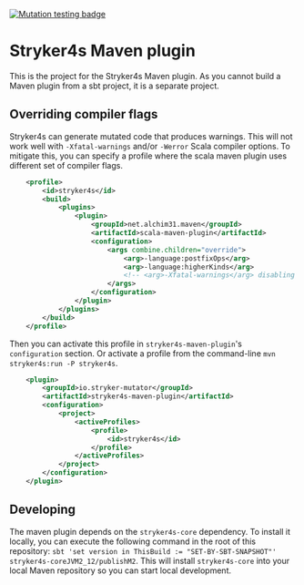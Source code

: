 [![Mutation testing badge](https://img.shields.io/endpoint?style=flat&url=https%3A%2F%2Fbadge-api.stryker-mutator.io%2Fgithub.com%2Fstryker-mutator%2Fstryker4s%2Fmaster%3Fmodule%3Dmaven-plugin)](https://dashboard.stryker-mutator.io/reports/github.com/stryker-mutator/stryker4s/master?module=maven-plugin)

# Stryker4s Maven plugin

This is the project for the Stryker4s Maven plugin. As you cannot build a Maven plugin from a sbt project, it is a separate project.

## Overriding compiler flags

Stryker4s can generate mutated code that produces warnings. 
This will not work well with `-Xfatal-warnings` and/or `-Werror` Scala compiler options. 
To mitigate this, you can specify a profile where the scala maven plugin uses different set of compiler flags.

```xml
    <profile>
        <id>stryker4s</id>
        <build>
            <plugins>
                <plugin>
                    <groupId>net.alchim31.maven</groupId>
                    <artifactId>scala-maven-plugin</artifactId>
                    <configuration>
                        <args combine.children="override">
                            <arg>-language:postfixOps</arg>
                            <arg>-language:higherKinds</arg>
                            <!-- <arg>-Xfatal-warnings</arg> disabling for stryker4s -->
                        </args>
                    </configuration>
                </plugin>
            </plugins>
        </build>
    </profile>
```

Then you can activate this profile in `stryker4s-maven-plugin`'s `configuration` section. Or activate a profile from the command-line `mvn stryker4s:run -P stryker4s`.

```xml
    <plugin>
        <groupId>io.stryker-mutator</groupId>
        <artifactId>stryker4s-maven-plugin</artifactId>
        <configuration>
            <project>
                <activeProfiles>
                    <profile>
                        <id>stryker4s</id>
                    </profile>
                </activeProfiles>
            </project>
        </configuration>
    </plugin>
```

## Developing

The maven plugin depends on the `stryker4s-core` dependency. To install it locally, you can execute the following command in the root of this repository: `sbt 'set version in ThisBuild := "SET-BY-SBT-SNAPSHOT"' stryker4s-coreJVM2_12/publishM2`. This will install `stryker4s-core` into your local Maven repository so you can start local development.

